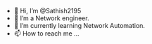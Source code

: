 - 👋 Hi, I’m @Sathish2195
- 👀 I’m a Network engineer.
- 🌱 I’m currently learning Network Automation.
- 📫 How to reach me ...

<!---
Sathish2195/Sathish2195 is a ✨ special ✨ repository because its `README.md` (this file) appears on your GitHub profile.
You can click the Preview link to take a look at your changes.
--->
